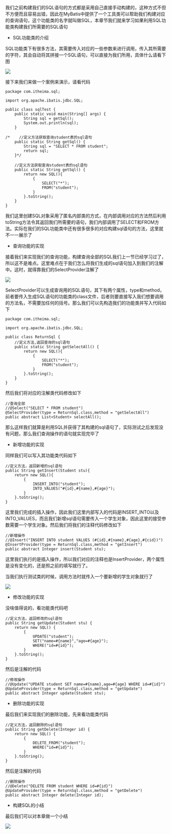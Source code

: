 我们之前构建我们的SQL语句的方式都是采用自己直接手动构建的，这种方式不但不方便而且容易出错，因此在MyBatis中提供了一个工具类可以帮助我们构建对应的查询语句，这个功能类的名字就叫做SQL，本章节我们就来学习如果利用SQL功能类构建我们所需要的SQL语句

- SQL功能类的介绍

SQL功能类下有很多方法，其需要传入对应的一些参数来进行调用，传入其所需要的字符，其会自动将其拼接一个SQL语句，可以直接为我们所用，具体什么请看下图

![](D:/Rolin的学习笔记/youdaonote-pull/youdaonote/youdaonote-images/WEBRESOURCE1b8579637137a0128a52639c14592332.png)

接下来我们来做一个案例来演示，请看代码

```
package com.itheima.sql;

import org.apache.ibatis.jdbc.SQL;

public class sqlTest {
    public static void main(String[] args) {
        String sql = getSql();
        System.out.println(sql);
    }

/*    //定义方法获取查询student表的sql语句
    public static String getSql() {
        String sql = "SELECT * FROM student";
        return sql;
    }*/

    //定义方法获取查询student表的sql语句
    public static String getSql() {
        return new SQL(){
            {
                SELECT("*");
                FROM("student");
            }
        }.toString();
    }
}

```

我们这里创建SQL对象采用了匿名内部类的方式，在内部调用对应的方法然后利用toString方法令其返回我们所需要的语句，我们内部调用了SELECT和FROM方法。实际在我们的SQL功能类中还有很多很多的对应构建sql语句的方法，这里就不一一展示了

- 查询功能的实现

接着我们来实现我们的查询功能，构建查询全部的SQL我们上一节已经学习过了，所以这不是难点。这里难点在于我们怎么将我们生成的sql语句加入到我们的注解中。这时，就得靠我们的SelectProvider注解了

![](D:/Rolin的学习笔记/youdaonote-pull/youdaonote/youdaonote-images/WEBRESOURCE11a5507121cde5476f1f943d93b5f0cf.png)

SelectProvider可以生成查询用的SQL语句，其下有两个属性，type和method，前者要传入生成SQL语句的功能类的class文件，后者则要直接写入我们想要调用的方法名，不需要加任何的括号。那么我们可以先构造我们的功能类并写入代码如下

```
package com.itheima.sql;

import org.apache.ibatis.jdbc.SQL;

public class ReturnSql {
    //定义方法,返回查询的sql语句
    public static String getSelectAll() {
        return new SQL(){
            {
                SELECT("*");
                FROM("student");
            }
        }.toString();
    }
}

```

然后我们将对应的注解类代码修改如下

```
//查询全部
//@Select("SELECT * FROM student")
@SelectProvider(type = ReturnSql.class,method = "getSelectAll")
public abstract List<Student> selectAll();
```

那么这样我们就算是利用SQL并获得了其构建的sql语句了，实际测试之后发现没有问题，那么我们查询操作的语句就实现完毕了

- 新增功能的实现

同样我们可以写入其功能类代码如下

```
//定义方法，返回新增的sql语句
public String getInsert(Student stu){
    return new SQL(){
        {
            INSERT_INTO("student");
            INTO_VALUES("#{id},#{name},#{age}");
        }
    }.toString();
}
```

这里我们完成的插入操作，因此我们这里内部写入的代码是INSERT_INTO以及INTO_VALUES，而且我们新增sql语句需要传入一个学生对象，因此这里的接受参数需要一个学生对象。然后我们将我们的注释代码修改如下

```
//新增操作
//@Insert("INSERT INTO student VALUES (#{id},#{name},#{age},#{cid})")
@InsertProvider(type = ReturnSql.class,method = "getInsert")
public abstract Integer insert(Student stu);
```

这里我们执行的是插入操作，所以我们对应的注释也是InsertProvider，两个属性是没有变化的，还是照之前的填写就行了。

当我们执行测试类的时候，调用方法时就传入一个要新增的学生对象就行了

![](D:/Rolin的学习笔记/youdaonote-pull/youdaonote/youdaonote-images/WEBRESOURCE4c42c05d9309fdaf3a35d93abd32d2a5.png)

- 修改功能的实现

没啥值得说的，看功能类代码吧

```
//定义方法，返回修改的sql语句
public String getUpdate(Student stu) {
    return new SQL() {
        {
            UPDATE("student");
            SET("name=#{name}","age=#{age}");
            WHERE("id=#{id}");
        }
    }.toString();
}
```

然后是注解的代码

```
//修改操作
//@Update("UPDATE student SET name=#{name},age=#{age} WHERE id=#{id}")
@UpdateProvider(type = ReturnSql.class,method = "getUpdate")
public abstract Integer update(Student stu);
```

- 删除功能的实现

最后我们来实现我们的删除功能，先来看功能类代码

```
//定义方法，返回删除的sql语句
public String getDelete(Integer id) {
    return new SQL() {
        {
            DELETE_FROM("student");
            WHERE("id=#{id}");
        }
    }.toString();
}
```

然后是注解的代码

```
//删除操作
//@Delete("DELETE FROM student WHERE id=#{id}")
@UpdateProvider(type = ReturnSql.class,method = "getDelete")
public abstract Integer delete(Integer id);
```

- 构建SQL的小结

最后我们可以对本章做一个小结

![](D:/Rolin的学习笔记/youdaonote-pull/youdaonote/youdaonote-images/WEBRESOURCE85789167262d48edd4bc7623e1052b23.png)

